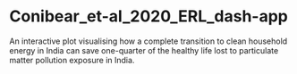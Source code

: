 # Conibear_et-al_2020_ERL_dash-app
An interactive plot visualising how a complete transition to clean household energy in India can save one-quarter of the healthy life lost to particulate matter pollution exposure in India.
